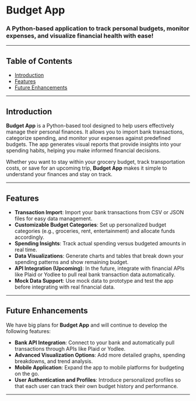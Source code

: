 # **Budget App**

### A Python-based application to track personal budgets, monitor expenses, and visualize financial health with ease!

---

## **Table of Contents**
- [Introduction](#introduction)
- [Features](#features)
- [Future Enhancements](#future-enhancements)

---

## **Introduction**

**Budget App** is a Python-based tool designed to help users effectively manage their personal finances. It allows you to import bank transactions, categorize spending, and monitor your expenses against predefined budgets. The app generates visual reports that provide insights into your spending habits, helping you make informed financial decisions.

Whether you want to stay within your grocery budget, track transportation costs, or save for an upcoming trip, **Budget App** makes it simple to understand your finances and stay on track.

---

## **Features**

- **Transaction Import**: Import your bank transactions from CSV or JSON files for easy data management.
- **Customizable Budget Categories**: Set up personalized budget categories (e.g., groceries, rent, entertainment) and allocate funds accordingly.
- **Spending Insights**: Track actual spending versus budgeted amounts in real time.
- **Data Visualizations**: Generate charts and tables that break down your spending patterns and show remaining budget.
- **API Integration (Upcoming)**: In the future, integrate with financial APIs like Plaid or Yodlee to pull real bank transaction data automatically.
- **Mock Data Support**: Use mock data to prototype and test the app before integrating with real financial data.

---

## **Future Enhancements**

We have big plans for **Budget App** and will continue to develop the following features:

- **Bank API Integration**: Connect to your bank and automatically pull transactions through APIs like Plaid or Yodlee.
- **Advanced Visualization Options**: Add more detailed graphs, spending breakdowns, and trend analysis.
- **Mobile Application**: Expand the app to mobile platforms for budgeting on the go.
- **User Authentication and Profiles**: Introduce personalized profiles so that each user can track their own budget history and performance.

---
